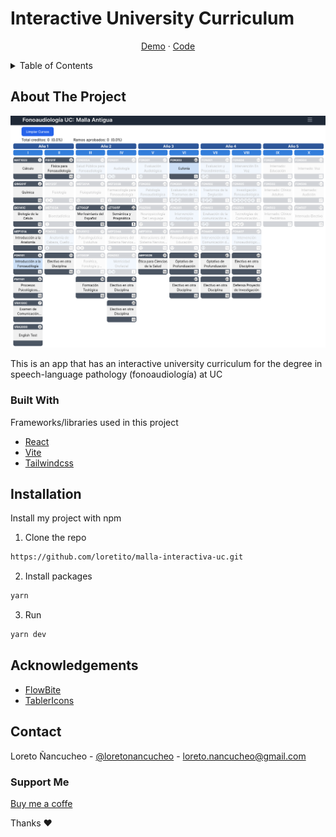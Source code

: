# Interactive University Curriculum

<div align="center">
  <p align="center">
    <a href="https://malla-interactiva-fono.netlify.app/" target="_blank">Demo</a>
    ·
    <!--  
    <a href="#" target="_blank">Video</a>
    · -->
    <a href="https://github.com/loretito/malla-interactiva-uc" target="_blank">Code</a>
  </p>
</div>


<details>
  <summary>Table of Contents</summary>
  <ol>
    <li>
      <a href="#about-the-project">About The Project</a>
      <ul>
        <li><a href="#built-with">Built With</a></li>
      </ul>
    </li>
    <li>
        <a href="#installation">Installation</a>
    </li>
    <li><a href="#roadmap">Roadmap</a></li>
    <li><a href="#acknowledgments">Acknowledgments</a></li>
    <li><a href="#contact">Contact</a>
        <ul>
        <li><a href="#support-me">Support Me</a></li>
      </ul>
    </li>

  </ol>
</details>

## About The Project

![malla-interactiva](public/readme/malla.png)

This is an app that has an interactive university curriculum for the degree in speech-language pathology (fonoaudiología) at UC

### Built With

Frameworks/libraries used in this project


* [React](https://react.dev/)
* [Vite](https://vitejs.dev/)
* [Tailwindcss](https://tailwindcss.com/)


## Installation

Install my project with npm

1. Clone the repo
```bash
https://github.com/loretito/malla-interactiva-uc.git
```

2. Install packages
```bash
yarn 
```

3. Run 
```bash
yarn dev
```


## Acknowledgements

* [FlowBite](https://flowbite.com/)
* [TablerIcons](https://tablericons.com/)




## Contact

Loreto Ñancucheo - [@loretonancucheo](https://twitter.com/loretonancucheo) - loreto.nancucheo@gmail.com

### Support Me

[Buy me a coffe](https://www.buymeacoffee.com/loretonancucheo) 


Thanks :heart:
